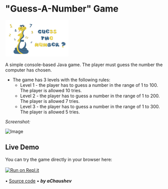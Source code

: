 # "Guess-A-Number" Game
<img alt="Image" width="200px" src="assets/images/GuessANumber-Pic.png"></img>

A simple console-based Java game.
Тhe player must guess the number the computer has chosen.
* The game has 3 levels with the following rules:
  - Level 1 - the player has to guess a number in the range of 1 to 100. The player is allowed 10 tries.
  - Level 2 -  the player has to guess a number in the range of 1 to 200. The player is allowed 7 tries.
  - Level 3 -  the player has to guess a number in the range of 1 to 300. The player is allowed 5 tries.
  
 *Screenshot:*
 
<img alt="Image" width="400px" src="assets/images/GuessANumber – Screenshot.png"></img>

## Live Demo

You can try the game directly in your browser here:
<br>
<br>
[![Run on Repl.it](https://replit.com/badge/github/aChaushev/RockPaperScissorsGameBy_aChaushev)](https://replit.com/@aChaushev/GuessANumberByaChaushev)
<br>
<br>
• [Source code](https://github.com/aChaushev/GuessANumberBy_aChaushev/blob/main/GuessANumber.java)
• ***by aChaushev***
